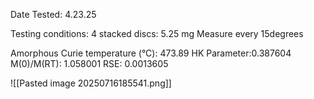 Date Tested: 4.23.25

Testing conditions:
4 stacked discs: 5.25 mg
Measure every 15degrees

Amorphous Curie temperature (°C): 473.89
HK Parameter:0.387604
M(0)/M(RT): 1.058001
RSE: 0.0013605
<!-- PUBLISH STOP -->
![[Pasted image 20250716185541.png]]



